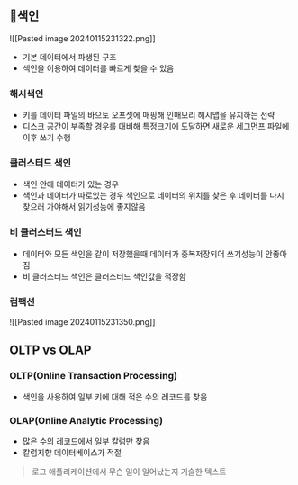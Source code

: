 ## 색인

![[Pasted image 20240115231322.png]]
- 기본 데이터에서 파생된 구조
- 색인을 이용하여 데이터를 빠르게 찾을 수 있음
### 해시색인
- 키를 데이터 파일의 바으토 오프셋에 매핑해 인매모리 해시맵을 유지하는 전략
- 디스크 공간이 부족할 경우를 대비해 특정크기에 도달하면 새로운 세그먼프 파일에 이후 쓰기 수행

### 클러스터드 색인
- 색인 안에 데이터가 있는 경우
- 색인과 데이터가 따로있는 경우 색인으로 데이터의 위치를 찾은 후 데이터를 다시 찾으러 가야해서 읽기성능에 좋지않음

### 비 클러스터드 색인
- 데이터와 모든 색인을 같이 저장했을때 데이터가 중복저장되어 쓰기성능이 안좋아짐
- 비 클러스터드 색인은 클러스터드 색인값을 적장함
### 컴팩션
![[Pasted image 20240115231350.png]]
## OLTP vs OLAP
### OLTP(Online Transaction Processing)
- 색인을 사용하여 일부 키에 대해 적은 수의 레코드를 찾음

### OLAP(Online Analytic Processing)
- 많은 수의 레코드에서 일부 칼럼만 찾음
- 칼럼지향 데이터베이스가 적절

>로그
>애플리케이션에서 무슨 일이 일어났는지 기술한 텍스트